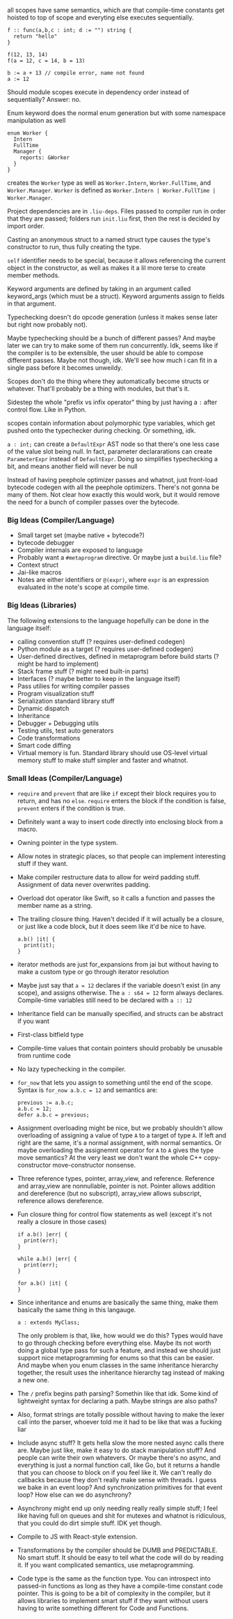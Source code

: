 all scopes have same semantics, which are that compile-time constants get hoisted
to top of scope and everyting else executes sequentially.

```
f :: func(a,b,c : int; d := "") string {
  return "hello"
}

f(12, 13, 14)
f(a = 12, c = 14, b = 13)

b := a + 13 // compile error, name not found
a := 12
```

Should module scopes execute in dependency order instead of sequentially?
Answer: no.

Enum keyword does the normal enum generation but with some namespace
manipulation as well

```
enum Worker {
  Intern
  FullTime
  Manager {
    reports: &Worker
  }
}
```

creates the `Worker` type as well as `Worker.Intern`, `Worker.FullTime`, and
`Worker.Manager`. `Worker` is defined as
`Worker.Intern | Worker.FullTime | Worker.Manager`.

Project dependencies are in `.liu-deps`. Files passed to compiler run in order
that they are passed; folders run `init.liu` first, then the rest is decided by
import order.

Casting an anonymous struct to a named struct type causes the type's constructor
to run, thus fully creating the type.

`self` identifier needs to be special, because it allows referencing the current
object in the constructor, as well as makes it a lil more terse to create member
methods.

Keyword arguments are defined by taking in an argument called keyword_args (which must be a struct).
Keyword arguments assign to fields in that argument.

Typechecking doesn't do opcode generation (unless it makes sense later but right
now probably not).

Maybe typechecking should be a bunch of different passes? And maybe later we can try
to make some of them run concurrently. Idk, seems like if the compiler is to be
extensible, the user should be able to compose different passes. Maybe not though,
idk. We'll see how much i can fit in a single pass before it becomes unweildy.

Scopes don't do the thing where they automatically become structs or whatever.
That'll probably be a thing with modules, but that's it.

Sidestep the whole "prefix vs infix operator" thing by just having a `:` after
control flow. Like in Python.

scopes contain information about polymorphic type variables, which get pushed onto
the typechecker during checking. Or something, idk.

`a : int;` can create a `DefaultExpr` AST node so that there's one less case of
the value slot being null. In fact, parameter declararations can create
`ParameterExpr` instead of `DefaultExpr`. Doing so simplifies typechecking a bit,
and means another field will never be null

Instead of having peephole optimizer passes and whatnot, just front-load bytecode
codegen with all the peephole optimizers. There's not gonna be many of them. Not
clear how exactly this would work, but it would remove the need for a bunch of
compiler passes over the bytecode.

### Big Ideas (Compiler/Language)
- Small target set (maybe native + bytecode?)
- bytecode debugger
- Compiler internals are exposed to language
- Probably want a `#metaprogram` directive. Or maybe just a `build.liu` file?
- Context struct
- Jai-like macros
- Notes are either identifiers or `@(expr)`, where `expr` is an expression evaluated
  in the note's scope at compile time.

### Big Ideas (Libraries)
The following extensions to the language hopefully can be done in the language itself:

- calling convention stuff (? requires user-defined codegen)
- Python module as a target (? requires user-defined codegen)
- User-defined directives, defined in metaprogram before build starts (? might be hard to implement)
- Stack frame stuff (? might need built-in parts)
- Interfaces (? maybe better to keep in the language itself)
- Pass utilies for writing compiler passes
- Program visualization stuff
- Serialization standard library stuff
- Dynamic dispatch
- Inheritance
- Debugger + Debugging utils
- Testing utils, test auto generators
- Code transformations
- Smart code diffing
- Virtual memory is fun. Standard library should use OS-level virtual memory stuff
  to make stuff simpler and faster and whatnot.

### Small Ideas (Compiler/Language)
- `require` and `prevent` that are like `if` except their block requires you to return,
  and has no `else`. `require` enters the block if the condition is false, `prevent` enters
  if the condition is true.
- Definitely want a way to insert code directly into enclosing block from a macro.
- Owning pointer in the type system.
- Allow notes in strategic places, so that people can implement interesting stuff if they want.
- Make compiler restructure data to allow for weird padding stuff. Assignment of
  data never overwrites padding.
- Overload dot operator like Swift, so it calls a function and passes the member
  name as a string.
- The trailing closure thing. Haven't decided if it will actually be a closure, or
  just like a code block, but it does seem like it'd be nice to have.

  ```
  a.b() |it| {
    print(it);
  }
  ```

- iterator methods are just for_expansions from jai but without having to make a
  custom type or go through iterator resolution
- Maybe just say that `a = 12` declares if the variable doesn't exist (in any scope),
  and assigns otherwise. The `a : s64 = 12` form always declares. Compile-time variables
  still need to be declared with `a :: 12`
- Inheritance field can be manually specified, and structs can be abstract if you want
- First-class bitfield type
- Compile-time values that contain pointers should probably be unusable from runtime
  code
- No lazy typechecking in the compiler.
- `for_now` that lets you assign to something until the end of the scope. Syntax
  is `for_now a.b.c = 12` and semantics are:

  ```
  previous := a.b.c;
  a.b.c = 12;
  defer a.b.c = previous;
  ```
- Assignment overloading might be nice, but we probably shouldn't allow overloading
  of assigning a value of type `A` to a target of type `A`. If left and right are
  the same, it's a normal assignment, with normal semantics. Or maybe overloading
  the assignemnt operator for `A` to `A` gives the type move semantics? At the
  very least we don't want the whole C++ copy-constructor move-constructor nonsense.
- Three reference types, pointer, array_view, and reference. Reference and array_view
  are nonnullable, pointer is not. Pointer allows addition and dereference (but no subscript),
  array_view allows subscript, reference allows dereference.
- Fun closure thing for control flow statements as well (except it's not really a closure
  in those cases)

  ```
  if a.b() |err| {
    print(err);
  }

  while a.b() |err| {
    print(err);
  }

  for a.b() |it| {
  }
  ```
- Since inheritance and enums are basically the same thing, make them basically the
  same thing in this langauge.

  ```
  a : extends MyClass;
  ```

  The only problem is that, like, how would we do this? Types would have to go through
  checking before everything else. Maybe its not worth doing a global type pass
  for such a feature, and instead we should just support nice metaprogramming for
  enums so that this can be easier. And maybe when you enum classes in the same
  inheritance hierarchy together, the result uses the inheritance hierarchy tag
  instead of making a new one.
- The `/` prefix begins path parsing? Somethin like that idk. Some kind of lightweight
  syntax for declaring a path. Maybe strings are also paths?
- Also, format strings are totally possible without having to make the lexer call
  into the parser, whoever told me it had to be like that was a fucking liar
- Include async stuff? It gets hella slow the more nested async calls there are.
  Maybe just like, make it easy to do stack manipulation stuff? And people can
  write their own whatevers. Or maybe there's no async, and everything is just a
  normal function call, like Go, but it returns a handle that you can choose to
  block on if you feel like it. We can't really do callbacks because they don't
  really make sense with threads. I guess we bake in an event loop? And synchronization
  primitives for that event loop? How else can we do asynchrony?
- Asynchrony might end up only needing really really simple stuff; I feel like
  having full on queues and shit for mutexes and whatnot is ridiculous, that you
  could do dirt simple stuff. IDK yet though.
- Compile to JS with React-style extension.
- Transformations by the compiler should be DUMB and PREDICTABLE. No smart stuff.
  It should be easy to tell what the code will do by reading it. If you want
  complicated semantics, use metaprogramming.
- Code type is the same as the function type. You can introspect into passed-in
  functions as long as they have a compile-time constant code pointer. This is
  going to be a bit of complexity in the compiler, but it allows libraries to
  implement smart stuff if they want without users having to write something
  different for Code and Functions.
